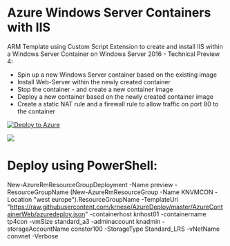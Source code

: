 # Azure Windows Server Containers with IIS
ARM Template using Custom Script Extension to create and install IIS within a Windows Server Container on Windows Server 2016 - Technical Preview 4:
- Spin up a new Windows Server container based on the existing image
- Install Web-Server within the newly created container
- Stop the container - and create a new container image
- Deploy a new container based on the newly created container image
- Create a static NAT rule and a firewall rule to allow traffic on port 80 to the container

[![Deploy to Azure](http://azuredeploy.net/deploybutton.png)](https://portal.azure.com/#create/Microsoft.Template/uri/https%3A%2F%2Fraw.githubusercontent.com%2Fkrnese%2Fazuredeploy%2Fmaster%2FAzureContainerWeb%2Fazuredeploy.json) 

<a href="http://armviz.io/#/?load=https://raw.githubusercontent.com/krnese/AzureDeploy/master/AzureContainerWeb/azuredeploy.json" target="_blank">
    <img src="http://armviz.io/visualizebutton.png"/>
</a>

# Deploy using PowerShell:


New-AzureRmResourceGroupDeployment -Name preview -ResourceGroupName (New-AzureRmResourceGroup -Name KNVMCON -Location "west europe").ResourceGroupName -TemplateUri "https://raw.githubusercontent.com/krnese/AzureDeploy/master/AzureContainerWeb/azuredeploy.json" -containerhost knhost01 -containername tp4con -vmSize standard_a3 -adminaccount knadmin -storageAccountName constor100 -StorageType Standard_LRS -vNetName convnet -Verbose
